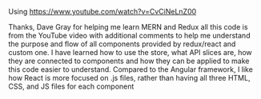 Using https://www.youtube.com/watch?v=CvCiNeLnZ00

Thanks, Dave Gray for helping me learn MERN and Redux
all this code is from the YouTube video with additional comments to help me understand the purpose and flow of all components provided by redux/react and custom one.
I have learned how to use the store, what API slices are, how they are connected to components and how they can be applied to make this code easier to understand. 
Compared to the Angular framework, I like how React is more focused on .js files, rather than having all three HTML, CSS, and JS files for each component
